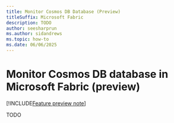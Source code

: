 ```yaml
---
title: Monitor Cosmos DB Database (Preview)
titleSuffix: Microsoft Fabric
description: TODO
author: seesharprun
ms.author: sidandrews
ms.topic: how-to
ms.date: 06/06/2025
---
```


# Monitor Cosmos DB database in Microsoft Fabric (preview)

[!INCLUDE[Feature preview note](../../includes/feature-preview-note.md)]

TODO
